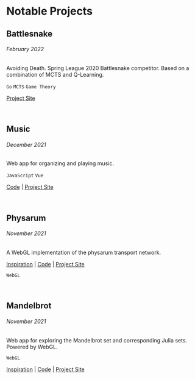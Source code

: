 # Notable Projects

## Battlesnake
###### February 2022

Avoiding Death. Spring League 2020 Battlesnake competitor. Based on a combination of MCTS and Q-Learning.

`Go` `MCTS` `Game Theory`

[Project Site](https://play.battlesnake.com/u/brandosha/avoiding-death/)

<br>

## Music
###### December 2021

Web app for organizing and playing music.

`JavaScript` `Vue`

[Code](https://github.com/brandosha/music)
|
[Project Site](https://brandosha.github.io/music)

<br>

## Physarum
###### November 2021

A WebGL implementation of the physarum transport network.

[Inspiration](https://youtu.be/X-iSQQgOd1A)
|
[Code](https://github.com/brandosha/physarum)
|
[Project Site](https://brandosha.github.io/physarum)

`WebGL`

<br>

## Mandelbrot
###### November 2021

Web app for exploring the Mandelbrot set and corresponding Julia sets. Powered by WebGL.

`WebGL`

[Inspiration](https://youtu.be/LqbZpur38nw)
|
[Code](https://replit.com/@brandosha/mandelbrot)
|
[Project Site](https://mandelbrot.brandosha.repl.co)